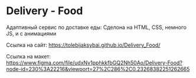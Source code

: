 # Delivery - Food
Адаптивный сервис по доставке еды: Сделона на HTML, CSS, немного JS, и с анимациями

Ссылка на сайт: https://tolebijaksybai.github.io/Delivery_Food/

Cсылка на макет: https://www.figma.com/file/udxNv1pphkkfbGQ2Nh50Ao/Delivery-Food?node-id=230%3A22216&viewport=27%2C286%2C0.23268382251262665


